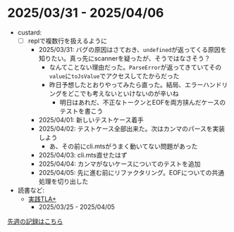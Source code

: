 # 2025/03/31 - 2025/04/06

- custard:
    - [ ] replで複数行を扱えるように
        - 2025/03/31: バグの原因はさておき、`undefined`が返ってくる原因を知りたい。真っ先にscannerを疑ったが、そうではなさそう？
            - なんてことない理由だった。`ParseError`が返ってきていてその`value`に`toJsValue`でアクセスしてたからだった
            - 昨日予想したとおりやってみたら直った。結局、エラーハンドリングをどこでも考えないといけないのが辛いね
                - 明日はあれだ、不正なトークンとEOFを両方挟んだケースのテストを書こう
        - 2025/04/01: 新しいテストケース着手
        - 2025/04/02: テストケース全部出来た。次はカンマのパースを実装しよう
            - あ、その前にcli.mtsがうまく動いてない問題があった
        - 2025/04/03: cli.mts直せたはず
        - 2025/04/04: カンマがないケースについてのテストを追加
        - 2025/04/05: 先に進む前にリファクタリング。EOFについての共通処理を切り出した
- 読書など:
    - [実践TLA+](https://www.shoeisha.co.jp/book/detail/9784798169163)
        - 2025/03/25 - 2025/04/05

[先週の記録はこちら](https://github.com/igrep/daily-commits/blob/428d0f29d8fdff46ee43c589bb4b565131649a16/yesterday.md)

